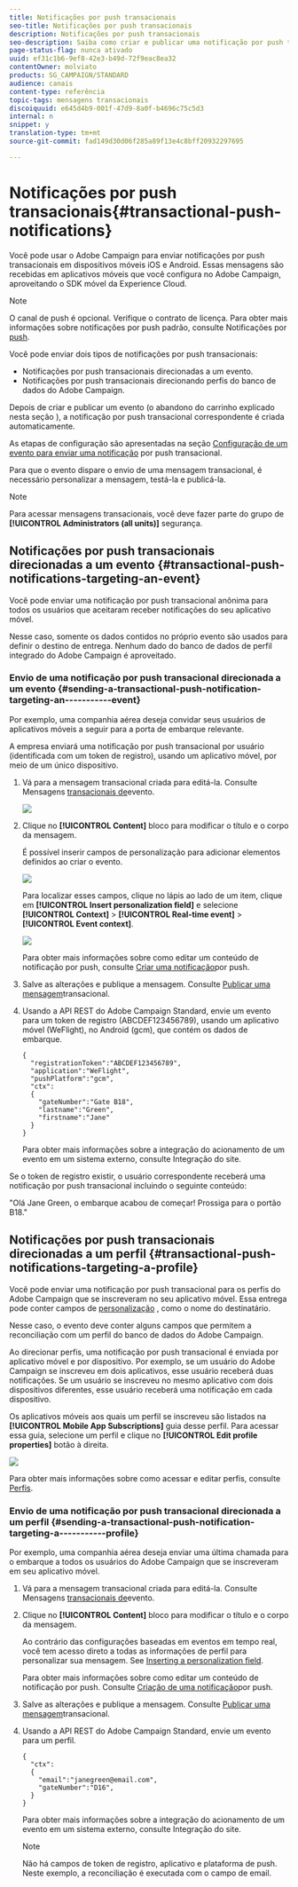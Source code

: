 ```yaml
---
title: Notificações por push transacionais
seo-title: Notificações por push transacionais
description: Notificações por push transacionais
seo-description: Saiba como criar e publicar uma notificação por push transacional.
page-status-flag: nunca ativado
uuid: ef31c1b6-9ef8-42e3-b49d-72f9eac8ea32
contentOwner: molviato
products: SG_CAMPAIGN/STANDARD
audience: canais
content-type: referência
topic-tags: mensagens transacionais
discoiquuid: e645d4b9-001f-47d9-8a0f-b4696c75c5d3
internal: n
snippet: y
translation-type: tm+mt
source-git-commit: fad149d30d06f285a89f13e4c8bff20932297695

---
```



# Notificações por push transacionais{#transactional-push-notifications}

Você pode usar o Adobe Campaign para enviar notificações por push transacionais em dispositivos móveis iOS e Android. Essas mensagens são recebidas em aplicativos móveis que você configura no Adobe Campaign, aproveitando o SDK móvel da Experience Cloud.

>[!NOTE]
>
>O canal de push é opcional. Verifique o contrato de licença. Para obter mais informações sobre notificações por push padrão, consulte Notificações por [push](../../channels/using/about-push-notifications.md).

Você pode enviar dois tipos de notificações por push transacionais:

* Notificações por push transacionais direcionadas a um evento.
* Notificações por push transacionais direcionando perfis do banco de dados do Adobe Campaign.

Depois de criar e publicar um evento (o abandono do carrinho explicado nesta seção [](../../channels/using/about-transactional-messaging.md#transactional-messaging-operating-principle)), a notificação por push transacional correspondente é criada automaticamente.

As etapas de configuração são apresentadas na seção [Configuração de um evento para enviar uma notificação](../../administration/using/configuring-transactional-messaging.md#use-case--configuring-an-event-to-send-a-transactional-message) por push transacional.

Para que o evento dispare o envio de uma mensagem transacional, é necessário personalizar a mensagem, testá-la e publicá-la.

>[!NOTE]
>
>Para acessar mensagens transacionais, você deve fazer parte do grupo de **[!UICONTROL Administrators (all units)]** segurança.

## Notificações por push transacionais direcionadas a um evento {#transactional-push-notifications-targeting-an-event}

Você pode enviar uma notificação por push transacional anônima para todos os usuários que aceitaram receber notificações do seu aplicativo móvel.

Nesse caso, somente os dados contidos no próprio evento são usados para definir o destino de entrega. Nenhum dado do banco de dados de perfil integrado do Adobe Campaign é aproveitado.

### Envio de uma notificação por push transacional direcionada a um evento {#sending-a-transactional-push-notification-targeting-an-----------event}

Por exemplo, uma companhia aérea deseja convidar seus usuários de aplicativos móveis a seguir para a porta de embarque relevante.

A empresa enviará uma notificação por push transacional por usuário (identificada com um token de registro), usando um aplicativo móvel, por meio de um único dispositivo.

1. Vá para a mensagem transacional criada para editá-la. Consulte Mensagens [transacionais de](../../channels/using/event-transactional-messages.md)evento.

   ![](assets/message-center_push_message.png)

1. Clique no **[!UICONTROL Content]** bloco para modificar o título e o corpo da mensagem.

   É possível inserir campos de personalização para adicionar elementos definidos ao criar o evento.

   ![](assets/message-center_push_content.png)

   Para localizar esses campos, clique no lápis ao lado de um item, clique em **[!UICONTROL Insert personalization field]** e selecione **[!UICONTROL Context]** &gt; **[!UICONTROL Real-time event]** &gt; **[!UICONTROL Event context]**.

   ![](assets/message-center_push_personalization.png)

   Para obter mais informações sobre como editar um conteúdo de notificação por push, consulte [Criar uma notificação](../../channels/using/preparing-and-sending-a-push-notification.md)por push.

1. Salve as alterações e publique a mensagem. Consulte [Publicar uma mensagem](../../channels/using/event-transactional-messages.md#publishing-a-transactional-message)transacional.
1. Usando a API REST do Adobe Campaign Standard, envie um evento para um token de registro (ABCDEF123456789), usando um aplicativo móvel (WeFlight), no Android (gcm), que contém os dados de embarque.

   ```
   {
     "registrationToken":"ABCDEF123456789",
     "application":"WeFlight",
     "pushPlatform":"gcm",
     "ctx":
     {
       "gateNumber":"Gate B18",
       "lastname":"Green",
       "firstname":"Jane"
     }
   }
   ```

   Para obter mais informações sobre a integração do acionamento de um evento em um sistema externo, consulte Integração [](../../administration/using/configuring-transactional-messaging.md#integrating-the-triggering-of-the-event-in-a-website)do site.

Se o token de registro existir, o usuário correspondente receberá uma notificação por push transacional incluindo o seguinte conteúdo:

"Olá Jane Green, o embarque acabou de começar! Prossiga para o portão B18."

## Notificações por push transacionais direcionadas a um perfil {#transactional-push-notifications-targeting-a-profile}

Você pode enviar uma notificação por push transacional para os perfis do Adobe Campaign que se inscreveram no seu aplicativo móvel. Essa entrega pode conter campos de [personalização](../../designing/using/personalization.md#inserting-a-personalization-field) , como o nome do destinatário.

Nesse caso, o evento deve conter alguns campos que permitem a reconciliação com um perfil do banco de dados do Adobe Campaign.

Ao direcionar perfis, uma notificação por push transacional é enviada por aplicativo móvel e por dispositivo. Por exemplo, se um usuário do Adobe Campaign se inscreveu em dois aplicativos, esse usuário receberá duas notificações. Se um usuário se inscreveu no mesmo aplicativo com dois dispositivos diferentes, esse usuário receberá uma notificação em cada dispositivo.

Os aplicativos móveis aos quais um perfil se inscreveu são listados na **[!UICONTROL Mobile App Subscriptions]** guia desse perfil. Para acessar essa guia, selecione um perfil e clique no **[!UICONTROL Edit profile properties]** botão à direita.

![](assets/push_notif_subscriptions.png)

Para obter mais informações sobre como acessar e editar perfis, consulte [Perfis](../../audiences/using/creating-profiles.md).

### Envio de uma notificação por push transacional direcionada a um perfil {#sending-a-transactional-push-notification-targeting-a-----------profile}

Por exemplo, uma companhia aérea deseja enviar uma última chamada para o embarque a todos os usuários do Adobe Campaign que se inscreveram em seu aplicativo móvel.

1. Vá para a mensagem transacional criada para editá-la. Consulte Mensagens [transacionais de](../../channels/using/event-transactional-messages.md)evento.

   <!--![](assets/message-center_push_message_profile.png)-->

1. Clique no **[!UICONTROL Content]** bloco para modificar o título e o corpo da mensagem.

   Ao contrário das configurações baseadas em eventos em tempo real, você tem acesso direto a todas as informações de perfil para personalizar sua mensagem. See [Inserting a personalization field](../../designing/using/personalization.md#inserting-a-personalization-field).

   <!--![](assets/message-center_push_content_profile.png)-->

   Para obter mais informações sobre como editar um conteúdo de notificação por push. Consulte [Criação de uma notificação](../../channels/using/preparing-and-sending-a-push-notification.md)por push.

1. Salve as alterações e publique a mensagem. Consulte [Publicar uma mensagem](../../channels/using/event-transactional-messages.md#publishing-a-transactional-message)transacional.
1. Usando a API REST do Adobe Campaign Standard, envie um evento para um perfil.

   ```
   {
     "ctx":
     {
       "email":"janegreen@email.com",
       "gateNumber":"D16",
     }
   }
   ```

   Para obter mais informações sobre a integração do acionamento de um evento em um sistema externo, consulte Integração [](../../administration/using/configuring-transactional-messaging.md#integrating-the-triggering-of-the-event-in-a-website)do site.

   >[!NOTE]
   >
   >Não há campos de token de registro, aplicativo e plataforma de push. Neste exemplo, a reconciliação é executada com o campo de email.

